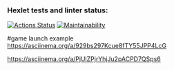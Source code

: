 ### Hexlet tests and linter status:
[![Actions Status](https://github.com/viago2k20/java-project-61/workflows/hexlet-check/badge.svg)](https://github.com/viago2k20/java-project-61/actions)
[![Maintainability](https://api.codeclimate.com/v1/badges/8a0e6722ec3bcaee4da7/maintainability)](https://codeclimate.com/github/viago2k20/java-project-61/maintainability)

#game launch example
https://asciinema.org/a/929bs297Kcue8fTY55JPP4LcG

https://asciinema.org/a/PjUlZPjrYhjJu2pACPD7QSps6
